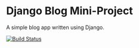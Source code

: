 # Django Blog Mini-Project

A simple blog app written using Django.

[![Build Status](https://travis-ci.org/mohamedmbah2019cistudent/django-blog.svg?branch=master)](https://travis-ci.org/mohamedmbah2019cistudent/django-blog)
